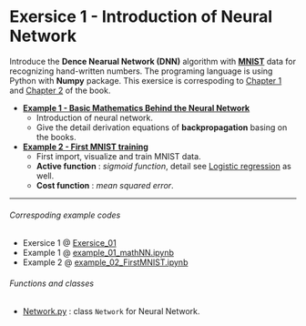 # Exersice 1 - Introduction of Neural Network
Introduce the **Dence Nearual Network (DNN)** algorithm with **[MNIST](http://yann.lecun.com/exdb/mnist/)** data for recognizing hand-written numbers. The programing language is using Python with **Numpy** package. This exersice is correspoding to [Chapter 1](http://neuralnetworksanddeeplearning.com/chap1.html) and [Chapter 2](http://neuralnetworksanddeeplearning.com/chap2.html) of the book.

- [**Example 1 - Basic Mathematics Behind the Neural Network**](https://nbviewer.jupyter.org/github/juifa-tsai/workbook_MachineLearning/blob/master/Neural_Network_And_Deeplearning_MN/Exersice_01/example_01_mathNN.ipynb?flush_cache=true)
   - Introduction of neural network.
   - Give the detail derivation equations of **backpropagation** basing on the books.
- [**Example 2 - First MNIST training**](https://nbviewer.jupyter.org/github/juifa-tsai/workbook_MachineLearning/blob/master/Neural_Network_And_Deeplearning_MN/Exersice_01/example_02_FirstMNIST.ipynb?flush_cache=true)
   - First import, visualize and train MNIST data.
   - **Active function** : *sigmoid function*, detail see [Logistic regression](https://nbviewer.jupyter.org/github/juifa-tsai/workbook_MachineLearning/blob/master/Machine_Learning_in_Python_SR/Chapter_03/example_02_LogisticRegression.ipynb?flush_cache=true) as well.
   - **Cost function**   : *mean squared error*.

---
###### Correspoding example codes
* Exersice 1 @ [Exersice_01](.)
* Example 1 @ [example_01_mathNN.ipynb](example_01_mathNN.ipynb)
* Example 2 @ [example_02_FirstMNIST.ipynb](example_02_FirstMNIST.ipynb)

###### Functions and classes
* [Network.py](Network.py) : class `Network` for Neural Network.
